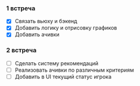 ### 1 встреча
- [x] Связать вьюху и бэкенд
- [x] Добавить логику и отрисовку графиков
- [x] Добавить ачивки

### 2 встреча
- [ ] Сделать систему рекомендаций 
- [ ] Реализовать ачивки по различным критериям 
- [ ] Добавить в UI текущий статус игрока
